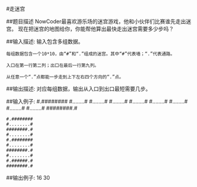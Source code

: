 #走迷宫

##题目描述
    NowCoder最喜欢游乐场的迷宫游戏，他和小伙伴们比赛谁先走出迷宫。
    现在把迷宫的地图给你，你能帮他算出最快走出迷宫需要多少步吗？

##输入描述:
    输入包含多组数据。

    每组数据包含一个10*10，由“#”和“.”组成的迷宫。其中“#”代表墙；“.”代表通路。

    入口在第一行第二列；出口在最后一行第九列。

    从任意一个“.”点都能一步走到上下左右四个方向的“.”点。


##输出描述:
    对应每组数据，输出从入口到出口最短需要几步。

##输入例子:
    #.########
    #........#
    #........#
    #........#
    #........#
    #........#
    #........#
    #........#
    #........#
    ########.#

    #.########
    #........#
    ########.#
    #........#
    #.########
    #........#
    ########.#
    #........#
    #.######.#
    ########.#

##输出例子:
    16
    30